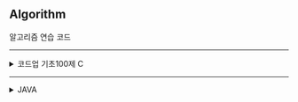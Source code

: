 ## Algorithm
알고리즘 연습 코드

-----

<details>
<summary>코드업 기초100제 C</summary>

    - 1020번
      => 주민등록번호를 앞, 뒷자리 따로 받는 거라 double이 아닌 int
      => double 쓸 때는 ld 잊지 말기

    - 1022번
      => fgets()를 사용하면 공백 문자가 포함되어 있는 문장을 입력받아 저장할 수 있음
      => ex) fgets(data, 2000, stdin)
         공백이 포함된 문장을 키보드(stdin)로 입력받아 최대 2000자까지 data[] 공간에 저장하고 출력할 수 있음
      => scanf를 이용하여 문자를 입력받으면, 첫 번째 단어까지만 저장됨

    - 1024번
      => 단어나 문장을 scanf("%s", ~~)로 받게 되면, 마지막에 Null 문자가 자동으로 입력됨
      => for문으로 하나하나씩 검사해서 Null 문자가 아닐 때까지 출력 실행

      => 'for' loop initial declarations are only allowed in C99 or C11 mode
      => C언어의 버전 차이 때문에 생기는 컴파일 오류
      => 해결 방법 : Tools > Compiler Options > General > Add the following commands when calling the compiler: 체크 후 빈 칸에 -std=c11 입력

    - 1029번
      => float 데이터형을 사용하면 +-3.4*10^38 ~ +-3.4*10^38 범위의 실수를 저장 가능
      => 이 범위를 넘어가는 실수를 저장하기 위해서는 보다 큰 범위를 저장할 수 있는 다른 데이터 형을 사용해야 정상적으로 저장 가능
      => double은 더 정확하게 저장할 수 있지만, float 보다 2배의 저장 공간 필요

    - 1054번
      => if(a == 1 && b == 1) -> a&&b

    - 1058번
      => 두 개의 값이 모두 거짓일 때에만 참이 계산
          !(a || b)
</details>

-----

<details>
<summary>JAVA</summary>

    - 

</details>
